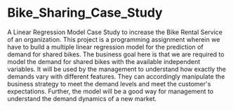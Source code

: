# Bike_Sharing_Case_Study
A Linear Regression Model Case Study to increase the Bike Rental Service of an organization.
This project is a programming assignment wherein we have to build a multiple linear regression model for the prediction of demand for shared bikes.
The business goal here is that we are required to model the demand for shared bikes with the available independent variables. It will be used by the management to understand how exactly the demands vary with different features. They can accordingly manipulate the business strategy to meet the demand levels and meet the customer's expectations. Further, the model will be a good way for management to understand the demand dynamics of a new market. 
